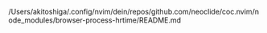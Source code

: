 /Users/akitoshiga/.config/nvim/dein/repos/github.com/neoclide/coc.nvim/node_modules/browser-process-hrtime/README.md